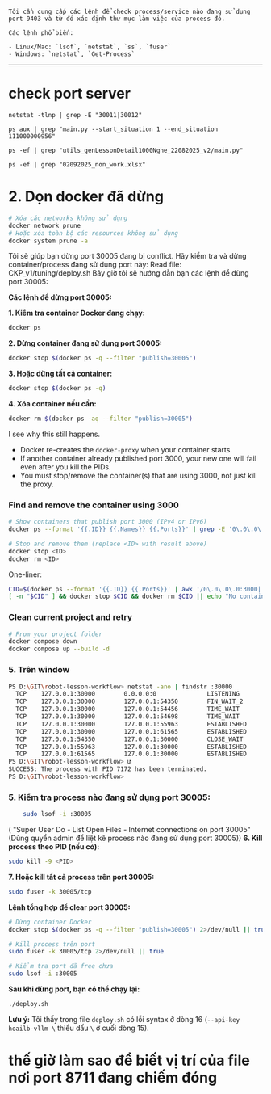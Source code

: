 
```
Tôi cần cung cấp các lệnh để check process/service nào đang sử dụng port 9403 và từ đó xác định thư mục làm việc của process đó.

Các lệnh phổ biến:

- Linux/Mac: `lsof`, `netstat`, `ss`, `fuser`
- Windows: `netstat`, `Get-Process`
```

---
# check port server 

`netstat -tlnp | grep -E "30011|30012"`

`ps aux | grep "main.py --start_situation 1 --end_situation 111000000956"`

```
ps -ef | grep "utils_genLessonDetail1000Nghe_22082025_v2/main.py"

ps -ef | grep "02092025_non_work.xlsx"
```
# 2. Dọn docker đã dừng 


```bash
# Xóa các networks không sử dụng 
docker network prune 
# Hoặc xóa toàn bộ các resources không sử dụng 
docker system prune -a
```

Tôi sẽ giúp bạn dừng port 30005 đang bị conflict. Hãy kiểm tra và dừng container/process đang sử dụng port này:
Read file: CKP_v1/tuning/deploy.sh
Bây giờ tôi sẽ hướng dẫn bạn các lệnh để dừng port 30005:

**Các lệnh để dừng port 30005:**

**1. Kiểm tra container Docker đang chạy:**
```bash
docker ps
```

**2. Dừng container đang sử dụng port 30005:**
```bash
docker stop $(docker ps -q --filter "publish=30005")
```

**3. Hoặc dừng tất cả container:**
```bash
docker stop $(docker ps -q)
```

**4. Xóa container nếu cần:**
```bash
docker rm $(docker ps -aq --filter "publish=30005")
```

I see why this still happens.

- Docker re-creates the `docker-proxy` when your container starts.
- If another container already published port 3000, your new one will fail even after you kill the PIDs.
- You must stop/remove the container(s) that are using 3000, not just kill the proxy.

### Find and remove the container using 3000
```bash
# Show containers that publish port 3000 (IPv4 or IPv6)
docker ps --format '{{.ID}} {{.Names}} {{.Ports}}' | grep -E '0\.0\.0\.0:3000|:::3000'

# Stop and remove them (replace <ID> with result above)
docker stop <ID>
docker rm <ID>
```

One-liner:
```bash
CID=$(docker ps --format '{{.ID}} {{.Ports}}' | awk '/0\.0\.0\.0:3000|:::3000/ {print $1}'); \
[ -n "$CID" ] && docker stop $CID && docker rm $CID || echo "No container on 3000"
```

### Clean current project and retry
```bash
# From your project folder
docker compose down
docker compose up --build -d
```


### 5. Trên window
```bash
PS D:\GIT\robot-lesson-workflow> netstat -ano | findstr :30000
  TCP    127.0.0.1:30000        0.0.0.0:0              LISTENING       7172
  TCP    127.0.0.1:30000        127.0.0.1:54350        FIN_WAIT_2      7172
  TCP    127.0.0.1:30000        127.0.0.1:54456        TIME_WAIT       0
  TCP    127.0.0.1:30000        127.0.0.1:54698        TIME_WAIT       0
  TCP    127.0.0.1:30000        127.0.0.1:55963        ESTABLISHED     7172
  TCP    127.0.0.1:30000        127.0.0.1:61565        ESTABLISHED     7172
  TCP    127.0.0.1:54350        127.0.0.1:30000        CLOSE_WAIT      2628
  TCP    127.0.0.1:55963        127.0.0.1:30000        ESTABLISHED     2628
  TCP    127.0.0.1:61565        127.0.0.1:30000        ESTABLISHED     2628
PS D:\GIT\robot-lesson-workflow> ư
SUCCESS: The process with PID 7172 has been terminated.
PS D:\GIT\robot-lesson-workflow> 

```
### **5. Kiểm tra process nào đang sử dụng port 30005:**
```bash
	sudo lsof -i :30005
```
( "Super User Do - List Open Files - Internet connections on port 30005" (Dùng quyền admin để liệt kê process nào đang sử dụng port 30005))
**6. Kill process theo PID (nếu có):**
```bash
sudo kill -9 <PID>
```

**7. Hoặc kill tất cả process trên port 30005:**
```bash
sudo fuser -k 30005/tcp
```

**Lệnh tổng hợp để clear port 30005:**
```bash
# Dừng container Docker
docker stop $(docker ps -q --filter "publish=30005") 2>/dev/null || true

# Kill process trên port
sudo fuser -k 30005/tcp 2>/dev/null || true

# Kiểm tra port đã free chưa
sudo lsof -i :30005
```

**Sau khi dừng port, bạn có thể chạy lại:**
```bash
./deploy.sh
```

**Lưu ý:** Tôi thấy trong file `deploy.sh` có lỗi syntax ở dòng 16 (`--api-key hoailb-vllm \` thiếu dấu `\` ở cuối dòng 15).



# thế giờ làm sao để biết vị trí của file nơi port 8711 đang chiếm đóng




